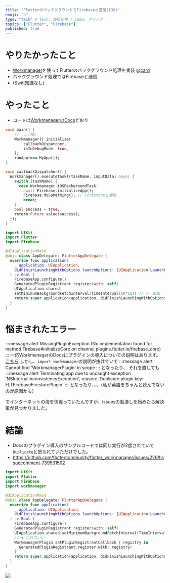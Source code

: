 ```yaml
---
title: "FlutterのバックグラウンドでFirebaseと通信(iOS)"
emoji: "🔥"
type: "tech" # tech: 技術記事 / idea: アイデア
topics: ["Flutter", "Firebase"]
published: true
---
```


# やりたかったこと
* [Workmanager](https://pub.dev/packages/workmanager)を使ってFlutterのバックグラウンド処理を実装
@[card](https://medium.com/vrt-digital-studio/flutter-workmanager-81e0cfbd6f6e)
* バックグラウンド処理ではFirebaseと通信
* (Swift知識なし)

# やったこと
* コードは[WorkmanagerのDocs](https://github.com/fluttercommunity/flutter_workmanager/blob/master/IOS_SETUP.md)どおり
```dart:main.dart
void main() {
	// ...(略)
	Workmanager().initialize(
		callbackDispatcher,
		isInDebugMode: true,
	);
	runApp(new MyApp());
}

void callbackDispatcher() {
  Workmanager().executeTask((taskName, inputData) async {
    switch (taskName) {
      case Workmanager.iOSBackgroundTask:
        await Firebase.initializeApp();
        Firebase.doSomething(); // Firestoreと通信
        break;
    }
    bool success = true;
    return Future.value(success);
  });
}
```

```swift:AppDelegate.swift
import UIKit
import Flutter
import Firebase

@UIApplicationMain
@objc class AppDelegate: FlutterAppDelegate {
  override func application(
    _ application: UIApplication,
    didFinishLaunchingWithOptions launchOptions: [UIApplication.LaunchOptionsKey: Any]?
  ) -> Bool {
    FirebaseApp.configure()
    GeneratedPluginRegistrant.register(with: self)
    UIApplication.shared.
    setMinimumBackgroundFetchInterval(TimeInterval(60*15)) // <- 追加
    return super.application(application, didFinishLaunchingWithOptions: launchOptions)
  }
}
```

# 悩まされたエラー
:::message alert
MissingPluginException (No implementation found for method Firebase#initializeCore on channel plugins.flutter.io/firebase_core)
:::
一応WorkmanagerのDocsにプラグインの導入についての説明はあります。[こちら](https://github.com/fluttercommunity/flutter_workmanager/blob/master/IOS_SETUP.md#registered-plugins)
しかし、`import workmanager`の説明が抜けていて
:::message alert
Cannot find 'WorkmanagerPlugin' in scope
:::
となったり、
それを直しても
:::message alert
Terminating app due to uncaught exception 'NSInternalInconsistencyException', reason: 'Duplicate plugin key: FLTFirebaseFirestorePlugin'
:::
となったり、、、（私が英語をちゃんと読んでないのが原因かも）

でインターネットの海を彷徨っていたんですが、issuesの虱潰しを始めたら解決策が見つかりました。

# 結論
* Docsのプラグイン導入のサンプルコードでは同じ実行が2度されていて`Duplicate`と怒られていただけでした。
* https://github.com/fluttercommunity/flutter_workmanager/issues/226#issuecomment-739531502

```swift:AppDelegate.swift
import UIKit
import Flutter
import Firebase
import workmanager

@UIApplicationMain
@objc class AppDelegate: FlutterAppDelegate {
  override func application(
    _ application: UIApplication,
    didFinishLaunchingWithOptions launchOptions: [UIApplication.LaunchOptionsKey: Any]?
  ) -> Bool {
    FirebaseApp.configure()
    GeneratedPluginRegistrant.register(with: self)
    UIApplication.shared.setMinimumBackgroundFetchInterval(TimeInterval(60*15))
    // ▼ これでいい
    WorkmanagerPlugin.setPluginRegistrantCallback { registry in
      GeneratedPluginRegistrant.register(with: registry)
    }
    return super.application(application, didFinishLaunchingWithOptions: launchOptions)
  }
}
```

![](https://storage.googleapis.com/zenn-user-upload/2atl79q2ekjqb6ojj0w4xdd6pk18)
